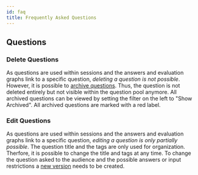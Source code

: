 ```yaml
---
id: faq
title: Frequently Asked Questions
---
```


## Questions

### Delete Questions

As questions are used within sessions and the answers and evaluation graphs link to a specific question, _deleting a question is not possible_. However, it is possible to [archive questions](question_archive.md). Thus, the question is not deleted entirely but not visible within the question pool anymore. All archived questions can be viewed by setting the filter on the left to "Show Archived". All archived questions are marked with a red label.

### Edit Questions

As questions are used within sessions and the answers and evaluation graphs link to a specific question, _editing a question is only partially possible_. The question title and the tags are only used for organization. Therfore, it is possible to change the title and tags at any time. To change the question asked to the audience and the possible answers or input restrictions a [new version](question_edit.md) needs to be created.
